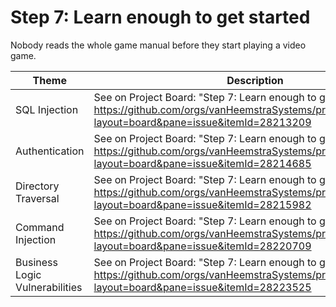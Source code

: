 # Step 7: Learn enough to get started

Nobody reads the whole game manual before they start playing a video game.

| Theme | Description |
| --- | --- |
| SQL Injection | See on Project Board: "Step 7: Learn enough to get started" at https://github.com/orgs/vanHeemstraSystems/projects/18/views/1?layout=board&pane=issue&itemId=28213209 |
| Authentication| See on Project Board: "Step 7: Learn enough to get started" at https://github.com/orgs/vanHeemstraSystems/projects/19/views/1?layout=board&pane=issue&itemId=28214685 |
| Directory Traversal | See on Project Board: "Step 7: Learn enough to get started" at https://github.com/orgs/vanHeemstraSystems/projects/20/views/1?layout=board&pane=issue&itemId=28215982 |
| Command Injection | See on Project Board: "Step 7: Learn enough to get started" at https://github.com/orgs/vanHeemstraSystems/projects/21/views/1?layout=board&pane=issue&itemId=28220709 |
| Business Logic Vulnerabilities | See on Project Board: "Step 7: Learn enough to get started" at https://github.com/orgs/vanHeemstraSystems/projects/22/views/1?layout=board&pane=issue&itemId=28223525 |
